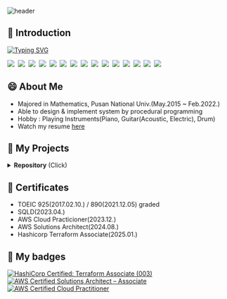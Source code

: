 ![header](https://capsule-render.vercel.app/api?type=waving&height=200&color=gradient&fontColor=ffffff&text=Haram%20Song&fontSize=50&animation=twinkling&fontAlign=68&fontAlignY=36)


## 🙏 Introduction

[![Typing SVG](https://readme-typing-svg.demolab.com?font=Fira+Code&pause=1000&width=435&lines=Welcome+to+Haram's+Repo)](https://git.io/typing-svg)

<img src="https://img.shields.io/badge/Github-181717?logo=github&logoColor=white"  />&nbsp;
<img src="https://img.shields.io/badge/Python-3776AB?logo=python&logoColor=white"  />&nbsp;
<img src="https://img.shields.io/badge/JavaScript-F7DF1E?logo=javascript&logoColor=white"  />&nbsp;
<img src="https://img.shields.io/badge/TypeScript-3178C6?logo=typescript&logoColor=white"  />&nbsp;
<img src="https://img.shields.io/badge/SQL-003B57?logo=postgresql&logoColor=white"  />&nbsp;
<img src="https://img.shields.io/badge/Spring%20Boot-6DB33F?logo=springboot&logoColor=white"  />&nbsp;
<img src="https://img.shields.io/badge/React-61DAFB?logo=react&logoColor=black"  />&nbsp;
<img src="https://img.shields.io/badge/React%20Native-61DAFB?logo=react&logoColor=black"  />&nbsp;
<img src="https://img.shields.io/badge/Nuxt-00DC82?logo=nuxt&logoColor=white"  />&nbsp;
<img src="https://img.shields.io/badge/AWS-FF9900?logo=amazonwebservices&logoColor=black"  />&nbsp;
<img src="https://img.shields.io/badge/Docker-2496ED?logo=docker&logoColor=white"  />&nbsp;
<img src="https://img.shields.io/badge/Jenkins-D24939?logo=jenkins&logoColor=white"  />&nbsp;
<img src="https://img.shields.io/badge/Github%20Action-2088FF?logo=githubactions&logoColor=white"  />&nbsp;
<img src="https://img.shields.io/badge/Terraform-7B42BC?logo=terraform&logoColor=white"  />&nbsp;
<img src="https://img.shields.io/badge/Vault-FFEC6E?logo=vault&logoColor=black"  />&nbsp;


## 😄 About Me

* Majored in Mathematics, Pusan National Univ.(May.2015 ~ Feb.2022.)
*  Able to design & implement system by procedural programming
*  Hobby : Playing Instruments(Piano, Guitar(Acoustic, Electric), Drum)
*  Watch my resume <a href="https://github.com/haramsong/haramsong">here</a><br>
   

## 🚧 My Projects

<details><summary><b>Repository</b>  (Click)</summary>
       <h4>
           👨‍💼 Comapny & Internship 
    	</h4>
        <p>1. [Danvi] Floating population analysis using Data Spider(WDS) <a href="https://github.com/haramsong/danviproject">repo</a><br>
            </p>
    <h4>
        💻 Personal Project
    </h4>
    <p>
        1. [Apartment Management] Apartment management system <a href="https://github.com/haramsong/apartment">repo</a><br>
    </p>
    <p>
        2. [Member Management] Member management system with personal GUI <a href="https://github.com/haramsong/membermgmt">repo</a><br>
    </p>
    <p>
        3. [Cram School Management] Cram school schedule, data management system based on system development methodology procedure <a href="https://github.com/haramsong/hakwonmgmt">repo</a><br>
    </p>
    <p>
        4. [Random Class Scheduler] Random class scheduler for university based on system development methodology procedure <a href="https://github.com/haramsong/classschedule">repo</a><br>
    </p>
</details>

## 🪪 Certificates

*  TOEIC 925(2017.02.10.) / 890(2021.12.05) graded
*  SQLD(2023.04.)
*  AWS Cloud Practicioner(2023.12.)
*  AWS Solutions Architect(2024.08.)
*  Hashicorp Terraform Associate(2025.01.)
  

## 🏅 My badges
<!--START_SECTION:badges-->
[![HashiCorp Certified: Terraform Associate (003)](https://images.credly.com/size/110x110/images/ed4be915-68f8-428a-b332-40ded9084ee5/blob)](http://www.credly.com/badges/e2705e8b-1657-40bc-9e7d-d7d5c175eb5b "HashiCorp Certified: Terraform Associate (003)")
[![AWS Certified Solutions Architect – Associate](https://images.credly.com/size/110x110/images/0e284c3f-5164-4b21-8660-0d84737941bc/image.png)](http://www.credly.com/badges/e28707e2-1102-473f-84f7-406ac0167092 "AWS Certified Solutions Architect – Associate")
[![AWS Certified Cloud Practitioner](https://images.credly.com/size/110x110/images/00634f82-b07f-4bbd-a6bb-53de397fc3a6/image.png)](http://www.credly.com/badges/ac6dd20f-5b14-4db8-83f3-0b6451e87643 "AWS Certified Cloud Practitioner")
<!--END_SECTION:badges-->
